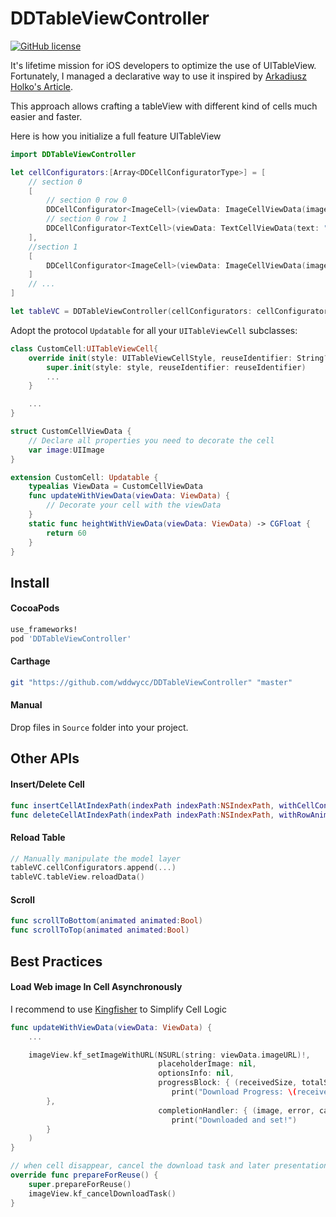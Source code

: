 # DDTableViewController
[![GitHub license](https://img.shields.io/badge/license-MIT-blue.svg)](https://raw.githubusercontent.com/wddwycc/DDTableViewController/master/LICENSE)

It's lifetime mission for iOS developers to optimize the use of UITableView. Fortunately, I managed a declarative way to use it inspired by [Arkadiusz Holko's Article](http://holko.pl/2016/01/05/typed-table-view-controller/).

This approach allows crafting a tableView with different kind of cells much easier and faster.


Here is how you initialize a full feature UITableView

```swift
import DDTableViewController

let cellConfigurators:[Array<DDCellConfiguratorType>] = [
    // section 0
    [
        // section 0 row 0
        DDCellConfigurator<ImageCell>(viewData: ImageCellViewData(image: UIImage(named: "sample.png")!), initFromNib: false),
        // section 0 row 1
        DDCellConfigurator<TextCell>(viewData: TextCellViewData(text: "Hello World"), initFromNib: false)
    ],
    //section 1
    [
        DDCellConfigurator<ImageCell>(viewData: ImageCellViewData(image: UIImage(named: "sample2.png")!), initFromNib: false)
    ]
    // ...
]

let tableVC = DDTableViewController(cellConfigurators: cellConfigurators)
```

Adopt the protocol `Updatable` for all your `UITableViewCell` subclasses:

```swift
class CustomCell:UITableViewCell{
    override init(style: UITableViewCellStyle, reuseIdentifier: String?) {
        super.init(style: style, reuseIdentifier: reuseIdentifier)
        ...
    }

    ...
}

struct CustomCellViewData {
    // Declare all properties you need to decorate the cell
    var image:UIImage
}

extension CustomCell: Updatable {
    typealias ViewData = CustomCellViewData
    func updateWithViewData(viewData: ViewData) {
        // Decorate your cell with the viewData
    }
    static func heightWithViewData(viewData: ViewData) -> CGFloat {
        return 60
    }
}
```



## Install

#### CocoaPods

```ruby
use_frameworks!
pod 'DDTableViewController'
```

#### Carthage

```sh
git "https://github.com/wddwycc/DDTableViewController" "master"
```

#### Manual
Drop files in `Source` folder into your project.


## Other APIs

#### Insert/Delete Cell

```swift
func insertCellAtIndexPath(indexPath indexPath:NSIndexPath, withCellConfigurator cellConfigurator:CellConfiguratorType, RowAnimation animation:UITableViewRowAnimation)
func deleteCellAtIndexPath(indexPath indexPath:NSIndexPath, withRowAnimation animation:UITableViewRowAnimation)
```

#### Reload Table

```swift
// Manually manipulate the model layer
tableVC.cellConfigurators.append(...)
tableVC.tableView.reloadData()
```

#### Scroll

```swift
func scrollToBottom(animated animated:Bool)
func scrollToTop(animated animated:Bool)
```

## Best Practices

#### Load Web image In Cell Asynchronously
I recommend to use [Kingfisher](https://github.com/onevcat/Kingfisher) to Simplify Cell Logic

```swift
func updateWithViewData(viewData: ViewData) {
    ...

    imageView.kf_setImageWithURL(NSURL(string: viewData.imageURL)!,
                                 placeholderImage: nil,
                                 optionsInfo: nil,
                                 progressBlock: { (receivedSize, totalSize) -> () in
                                    print("Download Progress: \(receivedSize)/\(totalSize)")
        },
                                 completionHandler: { (image, error, cacheType, imageURL) -> () in
                                    print("Downloaded and set!")
        }
    )
}

// when cell disappear, cancel the download task and later presentation.
override func prepareForReuse() {
    super.prepareForReuse()
    imageView.kf_cancelDownloadTask()
}


```
